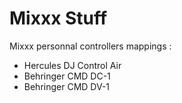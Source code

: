 # Mixxx Stuff
Mixxx personnal controllers mappings :
  - Hercules DJ Control Air
  - Behringer CMD DC-1
  - Behringer CMD DV-1
